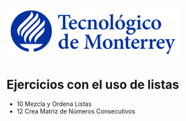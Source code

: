 ![Tec de Monterrey](images/logotecmty.png)
# Ejercicios con el uso de listas

- 10 Mezcla y Ordena Listas
- 12 Crea Matriz de Números Consecutivos

